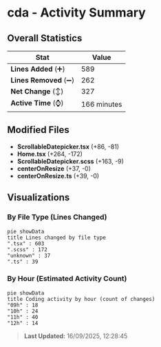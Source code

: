 # cda - Activity Summary 

## Overall Statistics

| Stat                   | Value                                                             |
| ---------------------- | ----------------------------------------------------------------- |
| **Lines Added** (➕)   | 589                                          |
| **Lines Removed** (➖) | 262                                        |
| **Net Change** (↕)    | 327                |
| **Active Time** (⌚)   | 166 minutes |


## Modified Files
- **ScrollableDatepicker.tsx** (+86, -81)
- **Home.tsx** (+264, -172)
- **ScrollableDatepicker.scss** (+163, -9)
- **centerOnResize** (+37, -0)
- **centerOnResize.ts** (+39, -0)

## Visualizations

### By File Type (Lines Changed)

```mermaid
pie showData
title Lines changed by file type
".tsx" : 603
".scss" : 172
"unknown" : 37
".ts" : 39
```

### By Hour (Estimated Activity Count)

```mermaid
pie showData
title Coding activity by hour (count of changes)
"09h" : 18
"10h" : 24
"11h" : 40
"12h" : 14
```


> **Last Updated:** 16/09/2025, 12:28:45